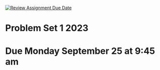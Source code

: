 [![Review Assignment Due Date](https://classroom.github.com/assets/deadline-readme-button-24ddc0f5d75046c5622901739e7c5dd533143b0c8e959d652212380cedb1ea36.svg)](https://classroom.github.com/a/pidBcaKf)
# Problem Set 1 2023
# Due Monday September 25 at 9:45 am
